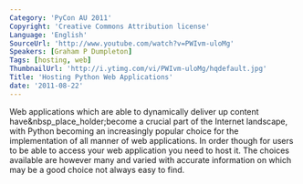```yaml
---
Category: 'PyCon AU 2011'
Copyright: 'Creative Commons Attribution license'
Language: 'English'
SourceUrl: 'http://www.youtube.com/watch?v=PWIvm-uloMg'
Speakers: [Graham P Dumpleton]
Tags: [hosting, web]
ThumbnailUrl: 'http://i.ytimg.com/vi/PWIvm-uloMg/hqdefault.jpg'
Title: 'Hosting Python Web Applications'
date: '2011-08-22'
---
```

Web applications which are able to dynamically deliver up content
have&nbsp_place_holder;become a crucial part of the Internet landscape, with
Python becoming an increasingly popular choice for the implementation of all
manner of web applications. In order though for users to be able to access
your web application you need to host it. The choices available are however
many and varied with accurate information on which may be a good choice not
always easy to find.

